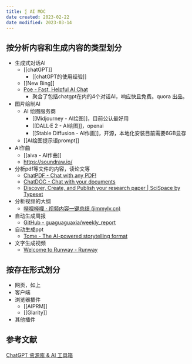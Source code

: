 ```yaml
---
title: ∑ AI MOC
date created: 2023-02-22
date modified: 2023-03-14
---
```


## 按分析内容和生成内容的类型划分
- 生成式对话AI
	- [[chatGPT]]
		- [[chatGPT的使用经验]]
	- [[New Bing]]
	- [Poe - Fast, Helpful AI Chat](https://poe.com/)
		- 聚合了包括chatgpt在内的4个对话AI，响应快且免费。quora 出品。
- 图片绘制AI
	- AI 绘图服务商
		- [[Midjourney - AI绘图]]，目前公认最好用
		- [[DALL·E 2 - AI绘图]]，openai
		- [[Stable Diffusion - AI作画]]，开源，本地化安装目前需要6GB显存
	- [[AI绘图提示语prompt]]
- AI作曲
	- [[aiva - AI作曲]]
	- https://soundraw.io/
- 分析pdf等文件的内容，读论文等
	- [ChatPDF - Chat with any PDF!](https://www.chatpdf.com/)
	- [ChatDOC - Chat with your documents](https://chatdoc.com/)
	- [Discover, Create, and Publish your research paper | SciSpace by Typeset](https://typeset.io/)
- 分析视频的大纲
	- [哔哩哔哩 · 视频内容一键总结 (jimmylv.cn)](https://b.jimmylv.cn/)
- 自动生成周报
	- [GitHub - guaguaguaxia/weekly\_report](https://github.com/guaguaguaxia/weekly_report)
- 自动生成ppt
	- [Tome - The AI-powered storytelling format](https://beta.tome.app/)
- 文字生成视频
	- [Welcome to Runway - Runway](https://app.runwayml.com/)

## 按存在形式划分
- 网页，如上
- 客户端
- 浏览器插件
	- [[AIPRM]]
	- [[Glarity]]
- 其他插件

## 参考文献

[ChatGPT 资源库 & AI 工具箱](https://flowus.cn/flowus101/share/10037b40-88c3-43b3-85f6-b6602dced060)
